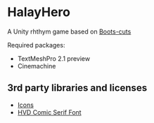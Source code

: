 # HalayHero
A Unity rhthym game based on [Boots-cuts](https://github.com/YuChaoGithub/boots-cuts)

Required packages:
 - TextMeshPro 2.1 preview
 - Cinemachine

## 3rd party libraries and licenses
- [Icons](https://icons8.com/icon/pack/free-icons/plasticine)
- [HVD Comic Serif Font](https://www.dafont.com/hvd-comic-serif.font)